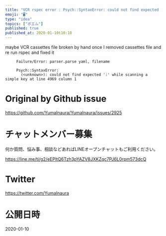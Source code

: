 ```yaml
---
title: "VCR rspec error : Psych::SyntaxError: could not find expected ':' whil"
emoji: "🖥"
type: "idea"
topics: ["ポエム"]
published: true
published_at: 2020-01-10t10:18
---
```


maybe VCR cassettes file broken by hand
once I removed cassettes file and re run rspec and fixed it 

```
     Failure/Error: parser.parse yaml, filename

     Psych::SyntaxError:
       (<unknown>): could not find expected ':' while scanning a simple key at line 4969 column 1
```

# Original by Github issue

https://github.com/YumaInaura/YumaInaura/issues/2925








<!-- Update From Qiita API -->

# チャットメンバー募集


何か質問、悩み事、相談などあればLINEオープンチャットもご利用ください。

https://line.me/ti/g2/eEPltQ6Tzh3pYAZV8JXKZqc7PJ6L0rpm573dcQ





# Twitter


https://twitter.com/YumaInaura


<!-- Update From Qiita API -->



# 公開日時

2020-01-10
